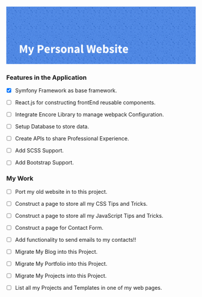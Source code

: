 ![My Website](./assets/images/readme-banner.png)

### Features in the Application
- [X] Symfony Framework as base framework.

- [ ] React.js for constructing frontEnd reusable components.

- [ ] Integrate Encore Library to manage webpack Configuration.

- [ ] Setup Database to store data.

- [ ] Create APIs to share Professional Experience.

- [ ] Add SCSS Support.

- [ ] Add Bootstrap Support.

### My Work
- [ ] Port my old website in to this project.

- [ ] Construct a page to store all my CSS Tips and Tricks.

- [ ] Construct a page to store all my JavaScript Tips and Tricks.

- [ ] Construct a page for Contact Form.

- [ ] Add functionality to send emails to my contacts!!

- [ ] Migrate My Blog into this Project.

- [ ] Migrate My Portfolio into this Project.

- [ ] Migrate My Projects into this Project.

- [ ] List all my Projects and Templates in one of my web pages.
